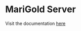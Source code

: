 # MariGold Server

Visit the documentation [here](https://github.com/pravin-sivabalan/marigold-backend/wiki)
